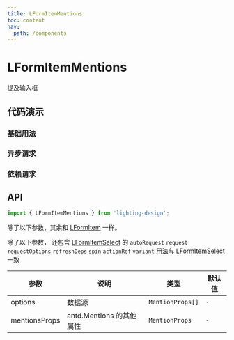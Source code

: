 ```yaml
---
title: LFormItemMentions
toc: content
nav:
  path: /components
---
```


# LFormItemMentions

提及输入框

## 代码演示

### 基础用法

<code src='./demos/Demo1.tsx'></code>

### 异步请求

<code src='./demos/Demo3.tsx'></code>

### 依赖请求

<code src='./demos/Demo2.tsx'></code>

## API

```ts
import { LFormItemMentions } from 'lighting-design';
```

除了以下参数，其余和 [LFormItem](/components/form-item#api) 一样。

除了以下参数， 还包含 [LFormItemSelect](/components/form-item-select#api) 的 `autoRequest` `request` `requestOptions` `refreshDeps` `spin` `actionRef` `variant`
用法与 [LFormItemSelect](/components/form-item-select#api) 一致

| 参数          | 说明                     | 类型             | 默认值 |
| ------------- | ------------------------ | ---------------- | ------ |
| options       | 数据源                   | `MentionProps[]` | `-`    |
| mentionsProps | antd.Mentions 的其他属性 | `MentionProps`   | `-`    |
